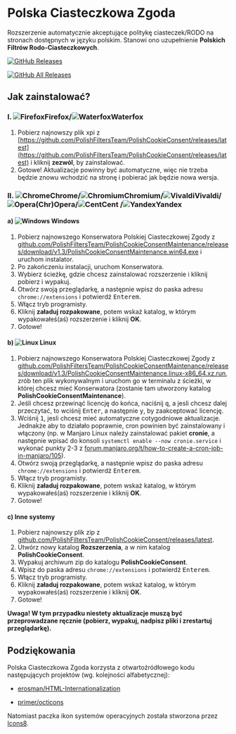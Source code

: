 # Polska Ciasteczkowa Zgoda

Rozszerzenie automatycznie akceptujące politykę ciasteczek/RODO na stronach dostępnych w języku polskim. Stanowi ono uzupełnienie **Polskich Filtrów Rodo-Ciasteczkowych**.

[![GitHub Releases](https://img.shields.io/github/downloads/PolishFiltersTeam/PolishCookieConsent/latest/total.svg)](https://github.com/PolishFiltersTeam/PolishCookieConsent/releases/latest)

[![GitHub All Releases](https://img.shields.io/github/downloads/PolishFiltersTeam/PolishCookieConsent/total.svg?colorB=blue)](https://github.com/PolishFiltersTeam/PolishCookieConsent/releases)


## **Jak zainstalować?**
### **I. ![Firefox][Firefox]Firefox/![Waterfox][Waterfox]Waterfox**
1. Pobierz najnowszy plik xpi z [https://github.com/PolishFiltersTeam/PolishCookieConsent/releases/latest](https://github.com/PolishFiltersTeam/PolishCookieConsent/releases/latest) i kliknij **zezwól**, by zainstalować.
2. Gotowe! Aktualizacje powinny być automatyczne, więc nie trzeba będzie znowu wchodzić na stronę i pobierać jak będzie nowa wersja.

### **II. ![Chrome][Chrome]Chrome/![Chromium][Chromium]Chromium/![Vivaldi][Vivaldi]Vivaldi/![Opera][Opera](Chr)Opera/![Cent][Cent]Cent /![Yandex][Yandex]Yandex**
#### a) ![Windows][Windows] Windows
1. Pobierz najnowszego Konserwatora Polskiej Ciasteczkowej Zgody z [github.com/PolishFiltersTeam/PolishCookieConsentMaintenance/releases/download/v1.3/PolishCookieConsentMaintenance.win64.exe](https://github.com/PolishFiltersTeam/PolishCookieConsentMaintenance/releases/download/v1.3/PolishCookieConsentMaintenance.win64.exe) i uruchom instalator.
2. Po zakończeniu instalacji, uruchom Konserwatora.
3. Wybierz ścieżkę, gdzie chcesz zainstalować rozszerzenie i kliknij pobierz i wypakuj.
4. Otwórz swoją przeglądarkę, a następnie wpisz do paska adresu `chrome://extensions` i potwierdź <kbd>Enterem</kbd>.
5. Włącz tryb programisty.
6. Kliknij **załaduj rozpakowane**, potem wskaż katalog, w którym wypakowałeś(aś) rozszerzenie i kliknij **OK**.
7. Gotowe!

#### b) ![Linux][Linux] Linux
1. Pobierz najnowszego Konserwatora Polskiej Ciasteczkowej Zgody z [github.com/PolishFiltersTeam/PolishCookieConsentMaintenance/releases/download/v1.3/PolishCookieConsentMaintenance.linux-x86_64.xz.run](https://github.com/PolishFiltersTeam/PolishCookieConsentMaintenance/releases/download/v1.3/PolishCookieConsentMaintenance.linux-x86_64.xz.run), zrób ten plik wykonywalnym i uruchom go w terminalu z ścieżki, w której chcesz mieć Konserwatora (zostanie tam utworzony katalog **PolishCookieConsentMaintenance**).
2. Jeśli chcesz przewinąć licencję do końca, naciśnij <kbd>q</kbd>, a jesli chcesz dalej przeczytać, to wciśnij <kbd>Enter</kbd>, a następnie <kbd>y</kbd>, by zaakceptować licencję.
3. Wciśnij <kbd>1</kbd>, jesli chcesz mieć automatyczne cotygodniowe aktualizacje. Jednakże aby to działało poprawnie, cron powinien być zainstalowany i włączony (np. w Manjaro Linux należy zainstalować pakiet **cronie**, a następnie wpisać do konsoli `systemctl enable --now cronie.service` i wykonać punkty 2-3 z [forum.manjaro.org/t/how-to-create-a-cron-job-in-manjaro/105](https://forum.manjaro.org/t/how-to-create-a-cron-job-in-manjaro/105)).
4. Otwórz swoją przeglądarkę, a następnie wpisz do paska adresu `chrome://extensions` i potwierdź <kbd>Enterem</kbd>.
5. Włącz tryb programisty.
6. Kliknij **załaduj rozpakowane**, potem wskaż katalog, w którym wypakowałeś(aś) rozszerzenie i kliknij **OK**.
7. Gotowe!

#### c) Inne systemy
1. Pobierz najnowszy plik zip z [github.com/PolishFiltersTeam/PolishCookieConsent/releases/latest](https://github.com/PolishFiltersTeam/PolishCookieConsent/releases/latest).
2. Utwórz nowy katalog **Rozszerzenia**, a w nim katalog **PolishCookieConsent**.
3. Wypakuj archiwum zip do katalogu **PolishCookieConsent**.
4. Wpisz do paska adresu `chrome://extensions` i potwierdź <kbd>Enterem</kbd>.
5. Włącz tryb programisty.
6. Kliknij **załaduj rozpakowane**, potem wskaż katalog, w którym wypakowałeś(aś) rozszerzenie i kliknij **OK**.
7. Gotowe!

**Uwaga! W tym przypadku niestety aktualizacje muszą być przeprowadzane ręcznie (pobierz, wypakuj, nadpisz pliki i zrestartuj przeglądarkę).**


[Firefox]: https://cdnjs.cloudflare.com/ajax/libs/browser-logos/46.1.0/firefox/firefox_24x24.png "Mozilla Firefox"
[Waterfox]: https://cdnjs.cloudflare.com/ajax/libs/browser-logos/46.1.0/waterfox/waterfox_24x24.png "Waterfox"
[Chrome]: https://cdnjs.cloudflare.com/ajax/libs/browser-logos/46.1.0/chrome/chrome_24x24.png "Google Chrome"
[Chromium]: https://cdnjs.cloudflare.com/ajax/libs/browser-logos/46.1.0/chromium/chromium_24x24.png "Chromium"
[Vivaldi]: https://cdnjs.cloudflare.com/ajax/libs/browser-logos/46.1.0/vivaldi/vivaldi_24x24.png "Vivaldi"
[Opera]: https://cdnjs.cloudflare.com/ajax/libs/browser-logos/46.1.0/opera/opera_24x24.png "Opera"
[Cent]: https://cdnjs.cloudflare.com/ajax/libs/browser-logos/46.1.0/cent/cent_24x24.png "Cent Browser"
[Yandex]: https://cdnjs.cloudflare.com/ajax/libs/browser-logos/46.1.0/yandex/yandex_24x24.png "Yandex Browser"
[Windows]: https://img.icons8.com/color/24/000000/windows8.png "Windows"
[Linux]: https://img.icons8.com/color/24/000000/linux.png "Linux"

## **Podziękowania**

Polska Ciasteczkowa Zgoda korzysta z otwartoźródłowego kodu następujących projektów (wg. kolejności alfabetycznej):

* [erosman/HTML-Internationalization](https://github.com/erosman/HTML-Internationalization)

* [primer/octicons](https://github.com/primer/octicons/)


Natomiast paczka ikon systemów operacyjnych została stworzona przez [Icons8](https://icons8.com/).
